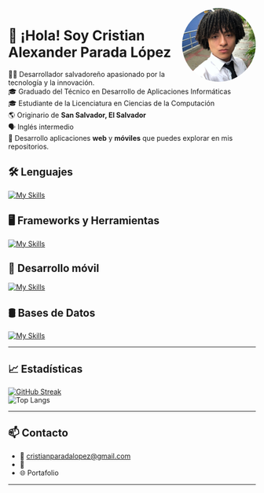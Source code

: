 <img src="https://github.com/CristianParadaLopez/CristianParadaLopez/blob/main/yo.jpg" width="150" align="right" alt="Cristian Parada" style="border-radius: 50%;" />

# 👋 ¡Hola! Soy Cristian Alexander Parada López

👨‍💻 Desarrollador salvadoreño apasionado por la tecnología y la innovación.  
🎓 Graduado del Técnico en Desarrollo de Aplicaciones Informáticas  
🎓 Estudiante de la Licenciatura en Ciencias de la Computación  
🌎 Originario de **San Salvador, El Salvador**  
🗣️ Inglés intermedio  
📱 Desarrollo aplicaciones **web** y **móviles** que puedes explorar en mis repositorios.



## 🛠 Lenguajes
[![My Skills](https://skillicons.dev/icons?i=js,html,css,dart,php,ts)](https://skillicons.dev)

## 🖥️ Frameworks y Herramientas
[![My Skills](https://skillicons.dev/icons?i=django,laravel,git,nodejs,npm,react)](https://skillicons.dev)

## 📱 Desarrollo móvil
[![My Skills](https://skillicons.dev/icons?i=figma,firebase,flutter,gradle,java,kotlin,androidstudio)](https://skillicons.dev)

## 🛢 Bases de Datos
[![My Skills](https://skillicons.dev/icons?i=firebase,mysql)](https://skillicons.dev)

---

## 📈 Estadísticas

[![GitHub Streak](https://github-readme-streak-stats.herokuapp.com?user=CristianParadaLopez&theme=dark&locale=es)](https://git.io/streak-stats)  
![Top Langs](https://github-readme-stats.vercel.app/api/top-langs/?username=CristianParadaLopez&layout=compact)

---

## 📫 Contacto

- 📧 cristianparadalopez@gmail.com  
- 💼  
- 🌐 Portafolio

---
